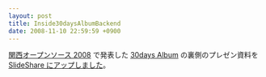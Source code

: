 ```yaml
---
layout: post
title: Inside30daysAlbumBackend
date: 2008-11-10 22:59:59 +0900
---
```



[関西オープンソース 2008](http://k-of.jp/2008/) で発表した [30days Album](http://30d.jp/) の裏側のプレゼン資料を[SlideShare にアップしました](http://www.slideshare.net/mizzy/2008-30days-album-presentation)。
